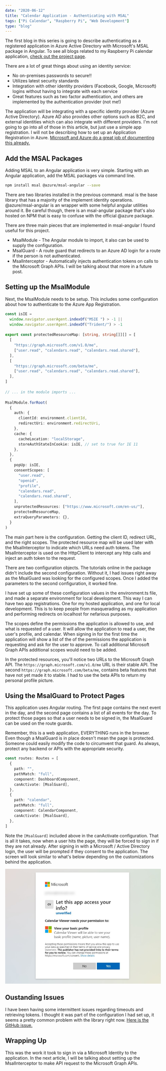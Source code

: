 ```yaml
---
date: "2020-06-12"
title: "Calendar Application - Authenticating with MSAL"
tags: ["Pi Calendar", "Raspberry Pi", "Web Development"]
type: "blog"
---
```


The first blog in this series is going to describe authenticating as a registered application in Azure Active Directory with Microsoft's MSAL package in Angular. To see all blogs related to my Raspberry Pi calendar application, [check out the project page](https://www.honlsoft.com/projects/pi-calendar/).

There are a lot of great things about using an identity service:

- No on-premises passwords to secure!!
- Utilizes latest security standards
- Integration with other identity providers (Facebook, Google, Microsoft) logins without having to integrate with each service
- Great features such as two factor authentication, and others are implemented by the authentication provider (not me!)

The application will be integrating with a specific identity provider (Azure Active Directory). Azure AD also provides other options such as B2C, and external identities which can also integrate with different providers. I'm not going to go into all of those in this article, but just use a simple app registration. I will not be describing how to set up an Application Registration in Azure. [Microsoft and Azure do a great job of documenting this already.](https://docs.microsoft.com/en-us/azure/active-directory/develop/quickstart-register-app)

## Add the MSAL Packages

Adding MSAL to an Angular application is very simple. Starting with an Angular application, add the MSAL packages via command line.

```bash
npm install msal @azure/msal-angular --save
```

There are two libraries installed in the previous command. msal is the base library that has a majority of the implement identity operations. @azure/msal-angular is an wrapper with some helpful angular utilities around it. Be careful though, there is an msal-angular package that's also hosted on NPM that is easy to confuse with the official @azure package.

There are three main pieces that are implemented in msal-angular I found useful for this project.

- MsalModule - The Angular module to import, it also can be used to supply the configuration.
- MsalGuard - A route guard that redirects to an Azure AD login for a route if the person is not authenticated.
- MsalInterceptor - Automatically injects authentication tokens on calls to the Microsoft Graph APIs. I will be talking about that more in a future post.

## Setting up the MsalModule

Next, the MsalModule needs to be setup. This includes some configuration about how to authenticate to the Azure App Registration.

```typescript
const isIE =
  window.navigator.userAgent.indexOf("MSIE ") > -1 ||
  window.navigator.userAgent.indexOf("Trident/") > -1

export const protectedResourceMap: [string, string[]][] = [
  [
    "https://graph.microsoft.com/v1.0/me",
    ["user.read", "calendars.read", "calendars.read.shared"],
  ],
  [
    "https://graph.microsoft.com/beta/me",
    ["user.read", "calendars.read", "calendars.read.shared"],
  ],
]

// ... in the module imports ...

MsalModule.forRoot(
  {
    auth: {
      clientId: environment.clientId,
      redirectUri: environment.redirectUri,
    },
    cache: {
      cacheLocation: "localStorage",
      storeAuthStateInCookie: isIE, // set to true for IE 11
    },
  },
  {
    popUp: isIE,
    consentScopes: [
      "user.read",
      "openid",
      "profile",
      "calendars.read",
      "calendars.read.shared",
    ],
    unprotectedResources: ["https://www.microsoft.com/en-us/"],
    protectedResourceMap,
    extraQueryParameters: {},
  }
)
```

The main part here is the configuration. Getting the client ID, redirect URL, and the right scopes. The protected resource map will be used later with the MsalInterceptor to indicate which URLs need auth tokens. The MsalInterceptor is used on the HttpClient to intercept any http calls and inject an auth token to the request.

There are two configuration objects. The tutorials online in the package didn't include the second configuration. Without it, I had issues right away as the MsalGuard was looking for the configured scopes. Once I added the parameters to the second configuration, it worked fine.

I have set up some of these configuration values in the environment.ts file, and made a separate environment for local development. This way I can have two app registrations. One for my hosted application, and one for local development. This is to keep people from masquerading as my application and performing redirects on localhost for nefarious purposes.

The scopes define the permissions the application is allowed to use, and what is requested of a user. It will allow the application to read a user, the user's profile, and calendar. When signing in for the first time the application will show a list of the of the permissions the application is requesting and ask for the user to approve. To call additional Microsoft Graph APIs additional scopes would need to be added.

In the protected resources, you'll notice two URLs to the Microsoft Graph API. The `https://graph.microsoft.com/v1.0/me` URL is their stable API. The second `https://graph.microsoft.com/beta/me`, contains beta features that have not yet made it to stable. I had to use the beta APIs to return my personal profile picture.

## Using the MsalGuard to Protect Pages

This application uses Angular routing. The first page contains the next event in the day, and the second page contains a list of all events for the day. To protect those pages so that a user needs to be signed in, the MsalGuard can be used on the route guards.

Remember, this is a web application, EVERYTHING runs in the browser. Even though a MsalGuard is in place doesn't mean the page is protected. Someone could easily modify the code to circumvent that guard. As always, protect any backend or APIs with the appropriate security.

```typescript
const routes: Routes = [
  {
    path: "",
    pathMatch: "full",
    component: DashboardComponent,
    canActivate: [MsalGuard],
  },
  {
    path: "calendar",
    pathMatch: "full",
    component: CalendarComponent,
    canActivate: [MsalGuard],
  },
]
```

Note the `[MsalGuard]` included above in the canActivate configuration. That is all it takes, now when a user hits the page, they will be forced to sign in if they are not already. After signing in with a Microsoft / Active Directory login, the user will be prompted if they consent to the application. The screen will look similar to what's below depending on the customizations behind the application.

![Permissions for the Angular Application](../images/calendar-application-permissions.jpg)

## Oustanding Issues

I have been having some intermittent issues regarding timeouts and retrieving tokens. I thought it was part of the configuration I had set up, it seems a pretty common problem with the library right now. [Here is the GitHub issue.](https://github.com/AzureAD/microsoft-authentication-library-for-js/issues/1222)

## Wrapping Up

This was the work it took to sign in via a Microsoft Identity to the application. In the next article, I will be talking about setting up the MsalInterceptor to make API request to the Microsoft Graph APIs.
